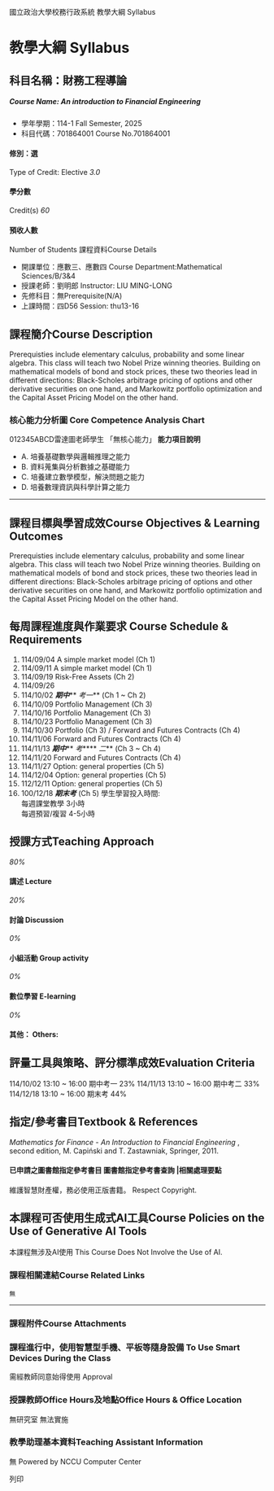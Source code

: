 國立政治大學校務行政系統 教學大綱 Syllabus
# 教學大綱 Syllabus
##  科目名稱：財務工程導論
#####  Course Name: An introduction to Financial Engineering
  * 學年學期：114-1 Fall Semester, 2025 
  * 科目代碼：701864001 Course No.701864001


#### 修別：選
Type of Credit: Elective 
_3.0_
#### 學分數
Credit(s)
_60_
#### 預收人數
Number of Students
課程資料Course Details
  * 開課單位：應數三、應數四 Course Department:Mathematical Sciences/B/3&4 
  * 授課老師：劉明郎 Instructor: LIU MING-LONG 
  * 先修科目：無Prerequisite(N/A)
  * 上課時間：四D56 Session: thu13-16 


##  課程簡介Course Description
Prerequisties include elementary calculus, probability and some linear algebra. This class will teach two Nobel Prize winning theories. Building on mathematical models of bond and stock prices, these two theories lead in different directions: Black-Scholes arbitrage pricing of options and other derivative securities on one hand, and Markowitz portfolio optimization and the Capital Asset Pricing Model on the other hand.
###  核心能力分析圖 Core Competence Analysis Chart
012345ABCD雷達圖老師學生
「無核心能力」 
**能力項目說明**
  * A. 培養基礎數學與邏輯推理之能力
  * B. 資料蒐集與分析數據之基礎能力
  * C. 培養建立數學模型，解決問題之能力
  * D. 培養數理資訊與科學計算之能力


* * *
##  課程目標與學習成效Course Objectives & Learning Outcomes 
Prerequisties include elementary calculus, probability and some linear algebra. This class will teach two Nobel Prize winning theories. Building on mathematical models of bond and stock prices, these two theories lead in different directions: Black-Scholes arbitrage pricing of options and other derivative securities on one hand, and Markowitz portfolio optimization and the Capital Asset Pricing Model on the other hand.
##  每周課程進度與作業要求 Course Schedule & Requirements
1. 114/09/04 A simple market model (Ch 1)
2. 114/09/11 A simple market model (Ch 1)
3. 114/09/19 Risk-Free Assets (Ch 2)
4. 114/09/26
5. 114/10/02 **_期中_**** _考一_** (Ch 1 ~ Ch 2)
6. 114/10/09 Portfolio Management (Ch 3)
7. 114/10/16 Portfolio Management (Ch 3)
8. 114/10/23 Portfolio Management (Ch 3)
9. 114/10/30 Portfolio (Ch 3) / Forward and Futures Contracts (Ch 4)
10. 114/11/06 Forward and Futures Contracts (Ch 4)
11. 114/11/13 **_期中_**** _考_**** _二_** (Ch 3 ~ Ch 4)
12. 114/11/20 Forward and Futures Contracts (Ch 4)
13. 114/11/27 Option: general properties (Ch 5)
14. 114/12/04 Option: general properties (Ch 5)
15. 112/12/11 Option: general properties (Ch 5)
16. 100/12/18 **_期末考_** (Ch 5)
學生學習投入時間:  
每週課堂教學 3小時  
每週預習/複習 4-5小時
##  授課方式Teaching Approach
_80%_
####  講述 Lecture
_20%_
####  討論 Discussion
_0%_
####  小組活動 Group activity
_0%_
####  數位學習 E-learning
_0%_
####  其他： Others:
##  評量工具與策略、評分標準成效Evaluation Criteria
114/10/02 13:10 ~ 16:00 期中考一 23%
114/11/13 13:10 ~ 16:00 期中考二 33%
114/12/18 13:10 ~ 16:00 期末考 44%
##  指定/參考書目Textbook & References
_Mathematics for Finance - An Introduction to Financial Engineering_ , second edition, M. Capiński and T. Zastawniak, Springer, 2011.
####  已申請之圖書館指定參考書目  圖書館指定參考書查詢 |相關處理要點
維護智慧財產權，務必使用正版書籍。 Respect Copyright.
##  本課程可否使用生成式AI工具Course Policies on the Use of Generative AI Tools
本課程無涉及AI使用 This Course Does Not Involve the Use of AI.
###  課程相關連結Course Related Links
```
無
```

* * *
###  課程附件Course Attachments
###  課程進行中，使用智慧型手機、平板等隨身設備 To Use Smart Devices During the Class
需經教師同意始得使用  Approval
###  授課教師Office Hours及地點Office Hours & Office Location
無研究室
無法實施
###  教學助理基本資料Teaching Assistant Information
無
Powered by NCCU Computer Center
  
列印
